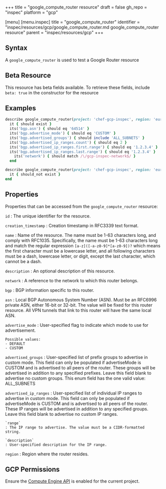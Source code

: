 +++
title = "google_compute_router resource"
draft = false
gh_repo = "inspec"
platform = "gcp"

[menu]
  [menu.inspec]
    title = "google_compute_router"
    identifier = "inspec/resources/gcp/google_compute_router.md google_compute_router resource"
    parent = "inspec/resources/gcp"
+++

## Syntax

A `google_compute_router` is used to test a Google Router resource

## Beta Resource

This resource has beta fields available. To retrieve these fields, include `beta: true` in the constructor for the resource

## Examples

```ruby
describe google_compute_router(project: 'chef-gcp-inspec', region: 'europe-west2', name: 'inspec-gcp-router') do
  it { should exist }
  its('bgp.asn') { should eq '64514' }
  its('bgp.advertise_mode') { should eq 'CUSTOM' }
  its('bgp.advertised_groups') { should include 'ALL_SUBNETS' }
  its('bgp.advertised_ip_ranges.count') { should eq 2 }
  its('bgp.advertised_ip_ranges.first.range') { should eq '1.2.3.4' }
  its('bgp.advertised_ip_ranges.last.range') { should eq '1.2.3.4' }
    its('network') { should match /\/gcp-inspec-network$/ }
  end

describe google_compute_router(project: 'chef-gcp-inspec', region: 'europe-west2', name: 'nonexistent') do
  it { should_not exist }
end
```

## Properties

Properties that can be accessed from the `google_compute_router` resource:

`id`
: The unique identifier for the resource.

`creation_timestamp`
: Creation timestamp in RFC3339 text format.

`name`
: Name of the resource. The name must be 1-63 characters long, and comply with RFC1035. Specifically, the name must be 1-63 characters long and match the regular expression `[a-z]([-a-z0-9]*[a-z0-9])?` which means the first character must be a lowercase letter, and all following characters must be a dash, lowercase letter, or digit, except the last character, which cannot be a dash.

`description`
: An optional description of this resource.

`network`
: A reference to the network to which this router belongs.

`bgp`
: BGP information specific to this router.

  `asn`
  : Local BGP Autonomous System Number (ASN). Must be an RFC6996 private ASN, either 16-bit or 32-bit. The value will be fixed for this router resource. All VPN tunnels that link to this router will have the same local ASN.

  `advertise_mode`
  : User-specified flag to indicate which mode to use for advertisement.

    Possible values:
    - DEFAULT
    - CUSTOM

  `advertised_groups`
  : User-specified list of prefix groups to advertise in custom mode. This field can only be populated if advertiseMode is CUSTOM and is advertised to all peers of the router. These groups will be advertised in addition to any specified prefixes. Leave this field blank to advertise no custom groups.  This enum field has the one valid value: ALL_SUBNETS

  `advertised_ip_ranges`
  : User-specified list of individual IP ranges to advertise in custom mode. This field can only be populated if advertiseMode is CUSTOM and is advertised to all peers of the router. These IP ranges will be advertised in addition to any specified groups. Leave this field blank to advertise no custom IP ranges.

    `range`
    : The IP range to advertise. The value must be a CIDR-formatted string.

    `description`
    : User-specified description for the IP range.

`region`
: Region where the router resides.

## GCP Permissions

Ensure the [Compute Engine API](https://console.cloud.google.com/apis/library/compute.googleapis.com/) is enabled for the current project.
